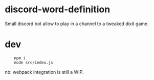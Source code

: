 # discord-word-definition

Small discord bot allow to play in a channel to a tweaked dixit game.

# dev
```
    npm i
    node src/index.js
```
nb: webpack integration is still a WIP.
